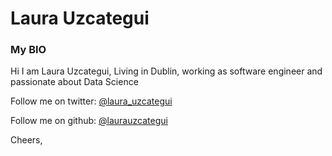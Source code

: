 # Laura Uzcategui

### My BIO 

Hi I am Laura Uzcategui, Living in Dublin, working as software engineer and passionate about Data Science

Follow me on twitter: [@laura_uzcategui](https://twitter.com/laura_uzcategui)

Follow me on github: [@laurauzcategui](https://github.com/laurauzcategui)

Cheers, 

